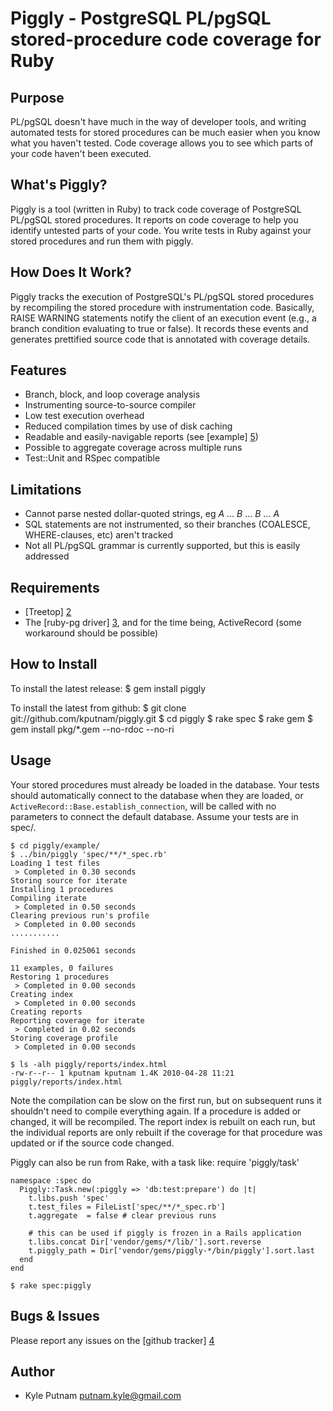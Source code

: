 # Piggly - PostgreSQL PL/pgSQL stored-procedure code coverage for Ruby

## Purpose

PL/pgSQL doesn't have much in the way of developer tools, and writing automated tests for
stored procedures can be much easier when you know what you haven't tested. Code coverage
allows you to see which parts of your code haven't been executed.

## What's Piggly?

Piggly is a tool (written in Ruby) to track code coverage of PostgreSQL PL/pgSQL stored
procedures. It reports on code coverage to help you identify untested parts of your code.
You write tests in Ruby against your stored procedures and run them with piggly.

## How Does It Work?

Piggly tracks the execution of PostgreSQL's PL/pgSQL stored procedures by recompiling
the stored procedure with instrumentation code. Basically, RAISE WARNING statements notify the
client of an execution event (e.g., a branch condition evaluating to true or false). It records
these events and generates prettified source code that is annotated with coverage details.

## Features

* Branch, block, and loop coverage analysis
* Instrumenting source-to-source compiler
* Low test execution overhead
* Reduced compilation times by use of disk caching
* Readable and easily-navigable reports (see [example] [5])
* Possible to aggregate coverage across multiple runs
* Test::Unit and RSpec compatible

## Limitations

* Cannot parse nested dollar-quoted strings, eg $A$ ... $B$ ... $B$ ... $A$
* SQL statements are not instrumented, so their branches (COALESCE, WHERE-clauses, etc) aren't tracked
* Not all PL/pgSQL grammar is currently supported, but this is easily addressed

## Requirements

* [Treetop] [2]
* The [ruby-pg driver] [3], and for the time being, ActiveRecord (some workaround should be possible)

## How to Install

To install the latest release:
    $ gem install piggly

To install the latest from github:
    $ git clone git://github.com/kputnam/piggly.git
    $ cd piggly
    $ rake spec
    $ rake gem
    $ gem install pkg/*.gem --no-rdoc --no-ri

## Usage

Your stored procedures must already be loaded in the database. Your tests should automatically connect
to the database when they are loaded, or `ActiveRecord::Base.establish_connection`, will be called with
no parameters to connect the default database. Assume your tests are in spec/.  

    $ cd piggly/example/
    $ ../bin/piggly 'spec/**/*_spec.rb'
    Loading 1 test files
     > Completed in 0.30 seconds
    Storing source for iterate
    Installing 1 procedures
    Compiling iterate
     > Completed in 0.50 seconds
    Clearing previous run's profile
     > Completed in 0.00 seconds
    ...........

    Finished in 0.025061 seconds

    11 examples, 0 failures
    Restoring 1 procedures
     > Completed in 0.00 seconds
    Creating index
     > Completed in 0.00 seconds
    Creating reports
    Reporting coverage for iterate
     > Completed in 0.02 seconds
    Storing coverage profile
     > Completed in 0.00 seconds

    $ ls -alh piggly/reports/index.html
    -rw-r--r-- 1 kputnam kputnam 1.4K 2010-04-28 11:21 piggly/reports/index.html

Note the compilation can be slow on the first run, but on subsequent runs it shouldn't need
to compile everything again. If a procedure is added or changed, it will be recompiled. The
report index is rebuilt on each run, but the individual reports are only rebuilt if the
coverage for that procedure was updated or if the source code changed.

Piggly can also be run from Rake, with a task like:
    require 'piggly/task'

    namespace :spec do
      Piggly::Task.new(:piggly => 'db:test:prepare') do |t|
        t.libs.push 'spec'
        t.test_files = FileList['spec/**/*_spec.rb']
        t.aggregate  = false # clear previous runs

        # this can be used if piggly is frozen in a Rails application
        t.libs.concat Dir['vendor/gems/*/lib/'].sort.reverse
        t.piggly_path = Dir['vendor/gems/piggly-*/bin/piggly'].sort.last
      end
    end

    $ rake spec:piggly

## Bugs & Issues

Please report any issues on the [github tracker] [4]

## Author

* Kyle Putnam <putnam.kyle@gmail.com>

  [1]: http://github.com/relevance/rcov/
  [2]: http://github.com/nathansobo/treetop
  [3]: http://bitbucket.org/ged/ruby-pg/
  [4]: http://github.com/kputnam/piggly/issues
  [5]: http://kputnam.github.com/piggly/reports/index.html
